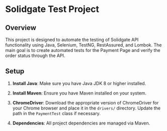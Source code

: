 # Solidgate Test Project

## Overview

This project is designed to automate the testing of Solidgate API functionality using Java, Selenium, TestNG, RestAssured, and Lombok.
The main goal is to create automated tests for the Payment Page and verify the order status through the API.


## Setup

1. **Install Java**: Make sure you have Java JDK 8 or higher installed.

2. **Install Maven**: Ensure you have Maven installed on your system.

3. **ChromeDriver**: Download the appropriate version of ChromeDriver for your Chrome browser and place it in the `drivers/` directory. Update the path in the `PaymentTest` class if necessary.

4. **Dependencies**: All project dependencies are managed via Maven.
